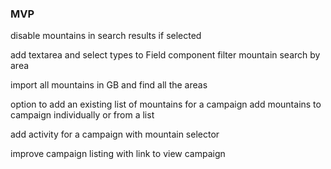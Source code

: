 ### MVP

disable mountains in search results if selected

add textarea and select types to Field component
filter mountain search by area

import all mountains in GB and find all the areas

option to add an existing list of mountains for a campaign
add mountains to campaign individually or from a list

add activity for a campaign with mountain selector

improve campaign listing with link to view campaign
